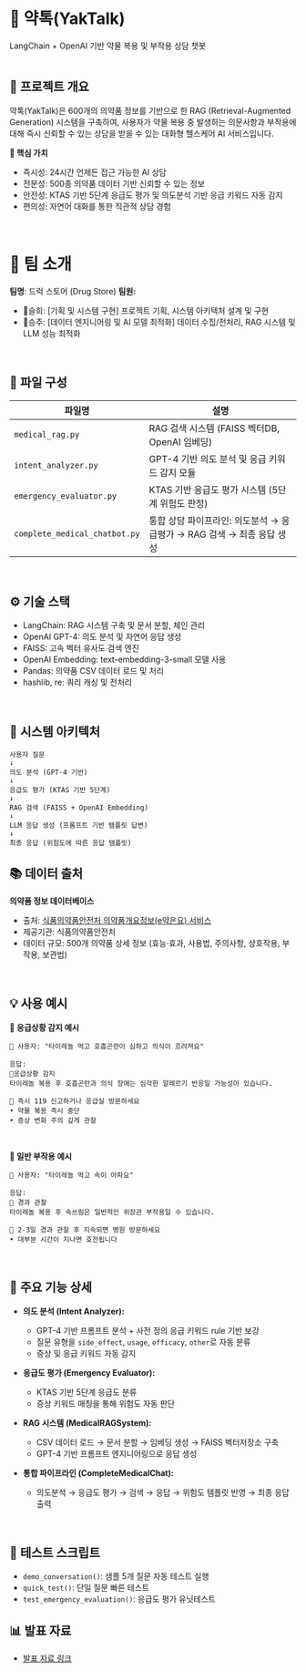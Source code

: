 # 💊 약톡(YakTalk)
LangChain + OpenAI 기반 약물 복용 및 부작용 상담 챗봇  
<br/>

## 📌 프로젝트 개요
약톡(YakTalk)은 600개의 의약품 정보를 기반으로 한 RAG (Retrieval-Augmented Generation) 시스템을 구축하여, 사용자가 약물 복용 중 발생하는 의문사항과 부작용에 대해 즉시 신뢰할 수 있는 상담을 받을 수 있는 대화형 헬스케어 AI 서비스입니다.

**🎯 핵심 가치**
- 즉시성: 24시간 언제든 접근 가능한 AI 상담
- 전문성: 500종 의약품 데이터 기반 신뢰할 수 있는 정보
- 안전성: KTAS 기반 5단계 응급도 평가 및 의도분석 기반 응급 키워드 자동 감지
- 편의성: 자연어 대화를 통한 직관적 상담 경험
<br/>

# 👥 팀 소개
**팀명**: 드럭 스토어 (Drug Store)
**팀원:**
- 👸슬희: [기획 및 시스템 구현] 프로젝트 기획, 시스템 아키텍처 설계 및 구현
- 👸승주: [데이터 엔지니어링 및 AI 모델 최적화] 데이터 수집/전처리, RAG 시스템 및 LLM 성능 최적화
<br/>

## 📂 파일 구성

| 파일명 | 설명 |
| ------ | ------ |
| `medical_rag.py` | RAG 검색 시스템 (FAISS 벡터DB, OpenAI 임베딩) |
| `intent_analyzer.py` | GPT-4 기반 의도 분석 및 응급 키워드 감지 모듈 |
| `emergency_evaluator.py` | KTAS 기반 응급도 평가 시스템 (5단계 위험도 판정) |
| `complete_medical_chatbot.py` | 통합 상담 파이프라인: 의도분석 → 응급평가 → RAG 검색 → 최종 응답 생성 |
<br/>

## ⚙️ 기술 스택

- LangChain: RAG 시스템 구축 및 문서 분할, 체인 관리
- OpenAI GPT-4: 의도 분석 및 자연어 응답 생성
- FAISS: 고속 벡터 유사도 검색 엔진
- OpenAI Embedding: text-embedding-3-small 모델 사용
- Pandas: 의약품 CSV 데이터 로드 및 처리
- hashlib, re: 쿼리 캐싱 및 전처리  
<br/>

## 🧱 시스템 아키텍처
```
사용자 질문
↓
의도 분석 (GPT-4 기반)
↓
응급도 평가 (KTAS 기반 5단계)
↓
RAG 검색 (FAISS + OpenAI Embedding)
↓
LLM 응답 생성 (프롬프트 기반 템플릿 답변)
↓
최종 응답 (위험도에 따른 응답 템플릿)
```

## 📚 데이터 출처

**의약품 정보 데이터베이스**
- 출처: [식품의약품안전처 의약품개요정보(e약은요) 서비스](https://www.data.go.kr/data/15075057/openapi.do)
- 제공기관: 식품의약품안전처
- 데이터 규모: 500개 의약품 상세 정보 (효능·효과, 사용법, 주의사항, 상호작용, 부작용, 보관법)  
<br/>

## 💡 사용 예시

**🚨 응급상황 감지 예시**
```
👤 사용자: "타이레놀 먹고 호흡곤란이 심하고 의식이 흐려져요"

응답:
🚨응급상황 감지
타이레놀 복용 후 호흡곤란과 의식 장애는 심각한 알레르기 반응일 가능성이 있습니다.

🚨 즉시 119 신고하거나 응급실 방문하세요
• 약물 복용 즉시 중단
• 증상 변화 주의 깊게 관찰
```
<br/>

**📌 일반 부작용 예시**
```
👤 사용자: "타이레놀 먹고 속이 아파요"

응답:
👀 경과 관찰
타이레놀 복용 후 속쓰림은 일반적인 위장관 부작용일 수 있습니다.

👀 2-3일 경과 관찰 후 지속되면 병원 방문하세요
• 대부분 시간이 지나면 호전됩니다
```
<br/>

## 🔬 주요 기능 상세

- **의도 분석 (Intent Analyzer):**  
  - GPT-4 기반 프롬프트 분석 + 사전 정의 응급 키워드 rule 기반 보강
  - 질문 유형을 `side_effect`, `usage`, `efficacy`, `other`로 자동 분류
  - 증상 및 응급 키워드 자동 감지

- **응급도 평가 (Emergency Evaluator):**  
  - KTAS 기반 5단계 응급도 분류  
  - 증상 키워드 매칭을 통해 위험도 자동 판단

- **RAG 시스템 (MedicalRAGSystem):**  
  - CSV 데이터 로드 → 문서 분할 → 임베딩 생성 → FAISS 벡터저장소 구축
  - GPT-4 기반 프롬프트 엔지니어링으로 응답 생성

- **통합 파이프라인 (CompleteMedicalChat):**  
  - 의도분석 → 응급도 평가 → 검색 → 응답 → 위험도 템플릿 반영 → 최종 응답 출력
<br/>

## 📝 테스트 스크립트

- `demo_conversation()`: 샘플 5개 질문 자동 테스트 실행
- `quick_test()`: 단일 질문 빠른 테스트
- `test_emergency_evaluation()`: 응급도 평가 유닛테스트

## 📊 발표 자료

- [발표 자료 링크](https://drive.google.com/file/d/1rxvm9Cas3rT-ULSCDUQyVDvHkTmTFsY8/view?usp=sharing)
